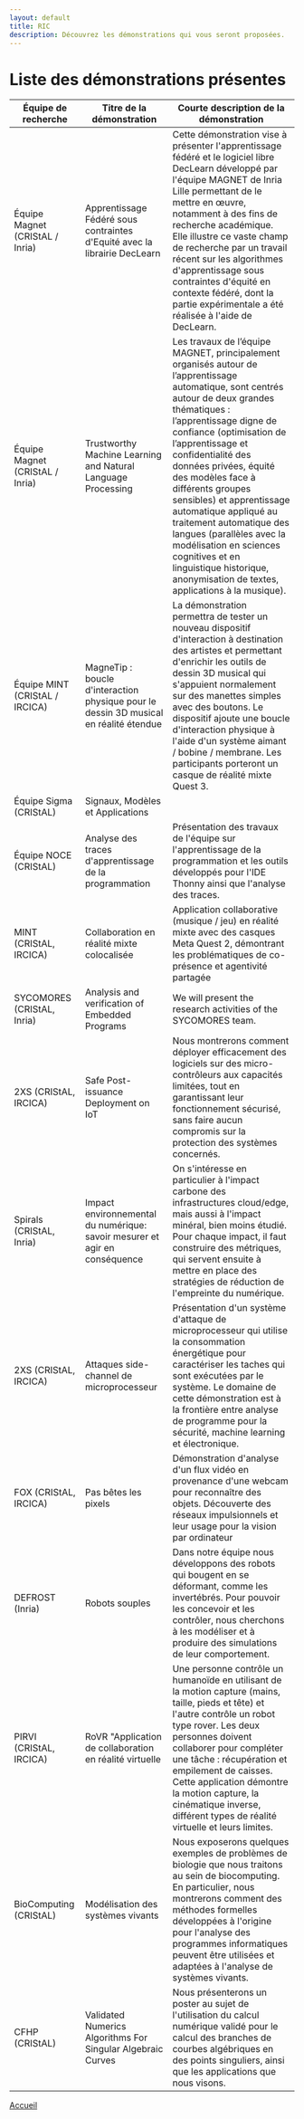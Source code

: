 ```yaml
---
layout: default
title: RIC
description: Découvrez les démonstrations qui vous seront proposées.
---
```


# Liste des démonstrations présentes

| Équipe de recherche | Titre de la démonstration                                    | Courte description de la démonstration                             |
|---------------------|--------------------------------------------------------------|--------------------------------------------------------------------|
| Équipe Magnet (CRIStAL / Inria) | Apprentissage Fédéré sous contraintes d'Equité avec la librairie DecLearn | Cette démonstration vise à présenter l'apprentissage fédéré et le logiciel libre DecLearn développé par l'équipe MAGNET de Inria Lille permettant de le mettre en œuvre, notamment à des fins de recherche académique. Elle illustre ce vaste champ de recherche par un travail récent sur les algorithmes d'apprentissage sous contraintes d'équité en contexte fédéré, dont la partie expérimentale a été réalisée à l'aide de DecLearn. |
| Équipe Magnet (CRIStAL / Inria) | Trustworthy Machine Learning and Natural Language Processing | Les travaux de l’équipe MAGNET, principalement organisés autour de l’apprentissage automatique, sont centrés autour de deux grandes thématiques : l’apprentissage digne de confiance (optimisation de l’apprentissage et confidentialité des données privées, équité des modèles face à différents groupes sensibles) et apprentissage automatique appliqué au traitement automatique des langues (parallèles avec la modélisation en sciences cognitives et en linguistique historique, anonymisation de textes, applications à la musique). |
| Équipe MINT (CRIStAL / IRCICA) | MagneTip : boucle d'interaction physique pour le dessin 3D musical en réalité étendue |  La démonstration permettra de tester un nouveau dispositif d'interaction à destination des artistes et permettant d'enrichir les outils de dessin 3D musical qui s'appuient normalement sur des manettes simples avec des boutons. Le dispositif ajoute une boucle d'interaction physique à l'aide d'un système aimant / bobine / membrane. Les participants porteront un casque de réalité mixte Quest 3. |
| Équipe Sigma (CRIStAL) | Signaux, Modèles et Applications |    |
| Équipe NOCE (CRIStAL) | Analyse des traces d'apprentissage de la programmation | Présentation des travaux de l'équipe sur l'apprentissage de la programmation et les outils développés pour l'IDE Thonny ainsi que l'analyse des traces. |
| MINT (CRIStAL, IRCICA) | Collaboration en réalité mixte colocalisée | Application collaborative (musique / jeu) en réalité mixte avec des casques Meta Quest 2, démontrant les problématiques de co-présence et agentivité partagée |
| SYCOMORES (CRIStAL, Inria) | Analysis and verification of Embedded Programs | We will present the research activities of the SYCOMORES team. |
| 2XS (CRIStAL, IRCICA) | Safe Post-issuance Deployment on IoT | Nous montrerons comment déployer efficacement des logiciels sur des micro-contrôleurs aux capacités limitées, tout en garantissant leur fonctionnement sécurisé, sans faire aucun compromis sur la protection des systèmes concernés. |
| Spirals (CRIStAL, Inria) | Impact environnemental du numérique: savoir mesurer et agir en conséquence | On s'intéresse en particulier à l'impact carbone des infrastructures cloud/edge, mais aussi à l'impact minéral, bien moins étudié. Pour chaque impact, il faut construire des métriques, qui servent ensuite à mettre en place des stratégies de réduction de l'empreinte du numérique. |
| 2XS (CRIStAL, IRCICA) | Attaques side-channel de microprocesseur | Présentation d'un système d'attaque de microprocesseur qui utilise la consommation énergétique pour caractériser les taches qui sont exécutées par le système. Le domaine de cette démonstration est à la frontière entre analyse de programme pour la sécurité, machine learning et électronique. |
| FOX (CRIStAL, IRCICA) | Pas bêtes les pixels | Démonstration d'analyse d'un flux vidéo en provenance d'une webcam pour reconnaître des objets.  Découverte des réseaux impulsionnels et leur usage pour la vision par ordinateur |
| DEFROST (Inria) | Robots souples | Dans notre équipe nous développons des robots qui bougent en se déformant, comme les invertébrés. Pour pouvoir les concevoir et les contrôler, nous cherchons à les modéliser et à produire des simulations de leur comportement. |
| PIRVI (CRIStAL, IRCICA) | RoVR "Application de collaboration en réalité virtuelle | Une personne contrôle un humanoïde en utilisant de la motion capture (mains, taille, pieds et tête) et l'autre contrôle un robot type rover. Les deux personnes doivent collaborer pour compléter une tâche : récupération et empilement de caisses. Cette application démontre la motion capture, la cinématique inverse, différent types de réalité virtuelle et leurs limites.
| BioComputing (CRIStAL) | Modélisation des systèmes vivants | Nous exposerons quelques exemples de problèmes de biologie que nous traitons au sein de biocomputing. En particulier, nous montrerons comment des méthodes formelles développées à l'origine pour l'analyse des programmes informatiques peuvent être utilisées et adaptées à l'analyse de systèmes vivants. |
| CFHP (CRIStAL) | Validated Numerics Algorithms For Singular Algebraic Curves | Nous présenterons un poster au sujet de l'utilisation du calcul numérique validé pour le calcul des branches de courbes algébriques en des points singuliers, ainsi que les applications que nous visons. |


[Accueil](./index.html)
